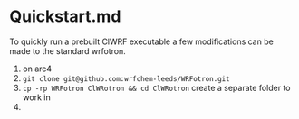 # Quickstart.md

To quickly run a prebuilt ClWRF executable a few modifications can be made to the standard wrfotron.

1. on arc4
2. `git clone git@github.com:wrfchem-leeds/WRFotron.git`
3. `cp -rp WRFotron ClWRotron && cd ClWRotron` create a separate folder to work in
4.  

